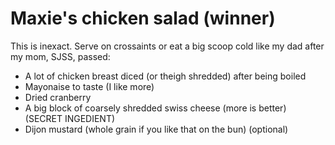 # Maxie's chicken salad (winner)

This is inexact. Serve on crossaints or eat a big scoop cold like my dad after my mom, SJSS, passed:
* A lot of chicken breast diced (or theigh shredded) after being boiled
* Mayonaise to taste (I like more)
* Dried cranberry
* A big block of coarsely shredded swiss cheese (more is better) (SECRET INGEDIENT)
* Dijon mustard (whole grain if you like that on the bun) (optional)
